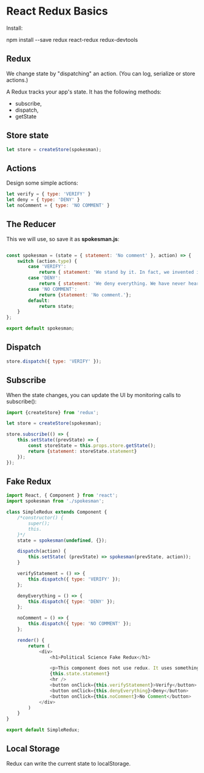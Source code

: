 # React Redux Basics

Install:

  npm install --save redux react-redux redux-devtools

## Redux

We change state by "dispatching" an action. (You can log, serialize or store actions.)

A Redux tracks your app's state. It has the following methods:

- subscribe,
- dispatch,
- getState

## Store state

```javascript
let store = createStore(spokesman);
```

## Actions

Design some simple actions:

```javascript
let verify = { type: 'VERIFY' }
let deny = { type: 'DENY' }
let noComment = { type: 'NO COMMENT' }
```

## The Reducer

This we will use, so save it as **spokesman.js**:

```javascript

const spokesman = (state = { statement: 'No comment' }, action) => {
    switch (action.type) {
        case 'VERIFY':
            return { statement: 'We stand by it. In fact, we invented it.' };
        case 'DENY':
            return { statement: 'We deny everything. We have never heard of it.' };
        case 'NO COMMENT':
            return {statement: 'No comment.'};
        default:
            return state;
    }
};

export default spokesman;
```

## Dispatch

```javascript
store.dispatch({ type: 'VERIFY' });
```

## Subscribe

When the state changes, you can update the UI by monitoring calls to subscribe():

```javascript
import {createStore} from 'redux';

let store = createStore(spokesman);

store.subscribe(() => {
    this.setState((prevState) => {
        const storeState = this.props.store.getState();        
        return {statement: storeState.statement}
    });
});
```

## Fake Redux

```javascript
import React, { Component } from 'react';
import spokesman from './spokesman';

class SimpleRedux extends Component {
    /*constructor() {
        super();
        this.
    }*/
    state = spokesman(undefined, {});

    dispatch(action) {
        this.setState( (prevState) => spokesman(prevState, action));
    }

    verifyStatement = () => {
        this.dispatch({ type: 'VERIFY' });
    };

    denyEverything = () => {
        this.dispatch({ type: 'DENY' });
    };

    noComment = () => {
        this.dispatch({ type: 'NO COMMENT' });
    };

    render() {
        return (
            <div>
                <h1>Political Science Fake Redux</h1>

                <p>This component does not use redux. It uses something redux-like.</p>
                {this.state.statement}
                <hr />
                <button onClick={this.verifyStatement}>Verify</button>
                <button onClick={this.denyEverything}>Deny</button>
                <button onClick={this.noComment}>No Comment</button>
            </div>
        )
    }
}

export default SimpleRedux;
```

## Local Storage

Redux can write the current state to localStorage.
